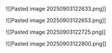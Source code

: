 

![[Pasted image 20250903122633.png]]


![[Pasted image 20250903122653.png]]


![[Pasted image 20250903122725.png]]


![[Pasted image 20250903122800.png]]




